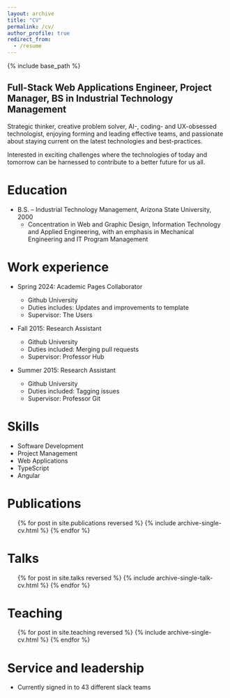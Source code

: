 ```yaml
---
layout: archive
title: "CV"
permalink: /cv/
author_profile: true
redirect_from:
  - /resume
---
```


{% include base_path %}

## Full-Stack Web Applications Engineer, Project Manager, BS in Industrial Technology Management

Strategic thinker, creative problem solver, AI-, coding- and UX-obsessed technologist, enjoying forming and leading effective teams, and passionate about staying current on the latest technologies and best-practices.

Interested in exciting challenges where the technologies of today and tomorrow can be harnessed to contribute to a better future for us all.

Education
======
* B.S. – Industrial Technology Management, Arizona State University, 2000
  - Concentration in Web and Graphic Design, Information Technology and Applied Engineering, with an emphasis in Mechanical Engineering and IT Program Management

Work experience
======
* Spring 2024: Academic Pages Collaborator
  * Github University
  * Duties includes: Updates and improvements to template
  * Supervisor: The Users

* Fall 2015: Research Assistant
  * Github University
  * Duties included: Merging pull requests
  * Supervisor: Professor Hub

* Summer 2015: Research Assistant
  * Github University
  * Duties included: Tagging issues
  * Supervisor: Professor Git
  
Skills
======
* Software Development
* Project Management
* Web Applications
* TypeScript
* Angular

Publications
======
  <ul>{% for post in site.publications reversed %}
    {% include archive-single-cv.html %}
  {% endfor %}</ul>
  
Talks
======
  <ul>{% for post in site.talks reversed %}
    {% include archive-single-talk-cv.html  %}
  {% endfor %}</ul>
  
Teaching
======
  <ul>{% for post in site.teaching reversed %}
    {% include archive-single-cv.html %}
  {% endfor %}</ul>
  
Service and leadership
======
* Currently signed in to 43 different slack teams
